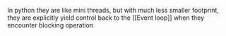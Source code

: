 In python they are like mini threads, but with much less smaller footprint, they are explicitly yield control back to the [[Event loop]] when they encounter blocking operation